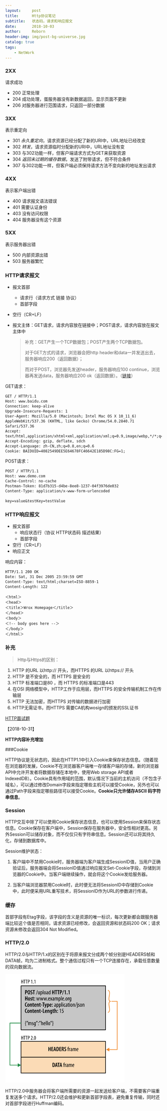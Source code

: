 ```yaml
---
layout:     post
title:      Http协议笔记
subtitle:   状态码，请求和响应报文
date:       2018-10-03
author:     Reborn
header-img: img/post-bg-universe.jpg
catalog: true
tags:
    - NetWork
---
```


### 2XX

请求成功

- 200 正常处理
- 204 成功处理，蛋服务器没有新数据返回，显示页面不更新
- 206 对服务器进行范围请求，只返回一部分数据



### 3XX

表示重定向

- 301 *永久重定向*，请求资源已经分配了新的URI中，URL地址已经改变
- 302 *转发*，请求资源临时分配新的URI中，URL地址没有变
- 303 与302功能一样，但客户端请求方式为GET来获取资源
- 304 *返回未过期的缓存数据*，发送了附带请求，但不符合条件
- 307 与302功能一样，但客户端必须保持请求方法不变向新的地址发出请求



### 4XX

表示客户端出错

- 400 请求报文语法错误
- 401 需要认证身份
- 403 没有访问权限
- 404 服务器没有这个资源



### 5XX

表示服务器出错

- 500 内部资源出错
- 503 服务器繁忙



### HTTP请求报文

- 报文首部

  - 请求行（请求方式 链接 协议）
  - 首部字段

- 空行（CR+LF）

- 报文主体：GET请求，请求内容放在链接中；POST请求，请求内容放在报文主体中

  > 补充：GET产生一个TCP数据包；POST产生两个TCP数据包。
  >
  > 对于GET方式的请求，浏览器会把http header和data一并发送出去，服务器响应200（返回数据）；
  >
  > 而对于POST，浏览器先发送header，服务器响应100 continue，浏览器再发送data，服务器响应200 ok（返回数据）。（[链接](https://zhuanlan.zhihu.com/p/22536382)）

GET请求：

```
GET / HTTP/1.1
Host: www.baidu.com
Connection: keep-alive
Upgrade-Insecure-Requests: 1
User-Agent: Mozilla/5.0 (Macintosh; Intel Mac OS X 10_11_6) AppleWebKit/537.36 (KHTML, like Gecko) Chrome/54.0.2840.71 Safari/537.36
Accept: text/html,application/xhtml+xml,application/xml;q=0.9,image/webp,*/*;q=0.8
Accept-Encoding: gzip, deflate, sdch
Accept-Language: zh-CN,zh;q=0.8,en;q=0.6
Cookie: BAIDUID=4082549DEE5E64678FC46642E185D98C:FG=1;

```

POST请求：

```
POST / HTTP/1.1
Host: www.demo.com
Cache-Control: no-cache
Postman-Token: 81d7b315-d4be-8ee8-1237-04f3976de032
Content-Type: application/x-www-form-urlencoded

key=value&testKey=testValue
```



### HTTP响应报文

- 报文首部
  - 响应状态行（协议 HTTP状态码 描述结果）
  - 首部字段
- 空行（CR+LF）
- 响应正文

响应内容：

```
HTTP/1.1 200 OK
Date: Sat, 31 Dec 2005 23:59:59 GMT
Content-Type: text/html;charset=ISO-8859-1
Content-Length: 122

＜html＞
＜head＞
＜title＞Wrox Homepage＜/title＞
＜/head＞
＜body＞
＜!-- body goes here --＞
＜/body＞
＜/html＞
```



### 补充

> Http与Https的区别：

1. HTTP 的URL 以http:// 开头，而HTTPS 的URL 以https:// 开头
2. HTTP 是不安全的，而 HTTPS 是安全的
3. HTTP 标准端口是80 ，而 HTTPS 的标准端口是443
4. 在OSI 网络模型中，HTTP工作于应用层，而HTTPS 的安全传输机制工作在传输层
5. HTTP 无法加密，而HTTPS 对传输的数据进行加密
6. HTTP无需证书，而HTTPS 需要CA机构wosign的颁发的SSL证书



[HTTP面试题](https://mp.weixin.qq.com/s?__biz=MzI4Njg5MDA5NA==&mid=2247483733&idx=1&sn=f9ab8d07d2151bd40cdcd9a290317346&chksm=ebd74054dca0c942a36e6e63c783e9b1f414a16e2c702ae4b371a204960a50c7ae89af207139#rd)

【2018-10-31】

**HTTP内容补充增加**

###Cookie

HTTP协议是无状态的，因此在HTTP1.1中引入Cookie来保存状态信息。（随着现在浏览器的发展，Cookie不在浏览器客户端唯一存储客户端的存储，新的浏览器API中允许开发者将数据存储在本地中，使用Web storage API或者IndexedDB）。Cookie具有作用域的范围，默认情况下当前的主机访问（不包含子域名），可以通过修改Domain字段来指定哪些主机可以接受Cookie，另外也可以通过Path字段来指定哪些路径可以接受Cookie。**Cookie只允许储存ASCII 码字符串信息**。



### Session

HTTP交互中除了可以使用Cookie保存状态信息，也可以使用Session来保存状态信息。Cookie保存在客户端中，Session保存在服务器中，安全性相对更高。另外Session可以储存对象，而不仅仅只有字符串信息。Session还可以将其持久化，存储到数据库中。



Session维护状态：

1. 客户端中不禁用Cookie时，服务器端为客户端生成SessionID值，当用户正确验证后，服务器端会将SessionID值通过响应报文Set-Cookie字段，存储到浏览器的Cookie中。当客户端继续操作，就会将这个Cookie发给服务器。

2. 当客户端浏览器禁用Cookie时，此时便无法将SessionID中存储到Cookie中，此时便采用URL重写技术，将SessionID作为URL的参数进行传递。



### 缓存

首部字段有Etag字段，该字段的含义是资源的唯一标识，每次更新都会跟服务器端比较这个值是否相同，请求资源已经修改，会返回资源和状态码200 OK；请求资源未修改会返回304 Not Modified。



### HTTP/2.0

HTTP/2.0与HTTP/1.x的区别在于将原来报文分成两个帧分别是HEADERS帧和DATA帧，均为二进制格式。整个通信过程只有一个TCP连接存在，承载任意数量的双向数据流。

![](./http2.png)



HTTP/2.0中服务器会将客户端所需要的资源一起发送给客户端，不需要客户端重复发送多个请求。HTTP/2.0还会维护和更新首部字段表，避免重复传输，同时还对首部字段进行Huffman编码。























